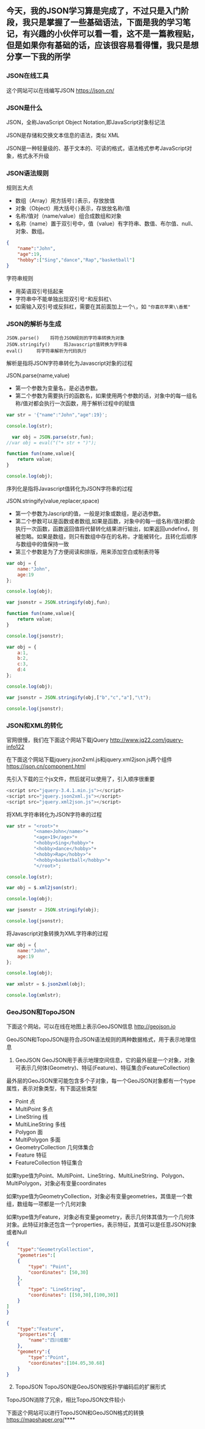 ## 今天，我的JSON学习算是完成了，不过只是入门阶段，我只是掌握了一些基础语法，下面是我的学习笔记，有兴趣的小伙伴可以看一看，这不是一篇教程贴，但是如果你有基础的话，应该很容易看得懂，我只是想分享一下我的所学

### JSON在线工具

这个网站可以在线编写JSON
https://json.cn/

### JSON是什么

JSON，全称JavaScript Object Notation,即JavaScript对象标记法

JSON是存储和交换文本信息的语法，类似 XML

JSON是一种轻量级的、基于文本的、可读的格式，语法格式参考JavaScript对象，格式永不升级

### JSON语法规则

规则五大点
- 数组（Array）用方括号`[]`表示，存放放值
- 对象（Object）用大括号`{}`表示，存放放名称/值
- 名称/值对（name/value）组合成数组和对象
- 名称（name）置于双引号中，值（value）有字符串、数值、布尔值、null、对象、数组。

```JSON
{
    "name":"John",
    "age":19,
    "hobby":["Sing","dance","Rap","basketball"]
}
```

字符串规则
- 用英语双引号括起来
- 字符串中不能单独出现双引号`"`和反斜杠`\`
- 如需输入双引号或反斜杠，需要在其前面加上一个`\`，如 `"你喜欢苹果\\香蕉"`

### JSON的解析与生成

 ```
JSON.parse()    将符合JSON规则的字符串转换为对象
JSON.stringify()     将Javascript值转换为字符串
eval()     将字符串解析为代码执行
 ```
解析是指将JSON字符串转化为Javascript对象的过程

JSON.parse(name,value)
- 第一个参数为变量名，是必选参数。
- 第二个参数为需要执行的函数名，如果使用两个参数的话，对象中的每一组名称/值对都会执行一次函数，用于解析过程中的赋值

```JavaScript
var str = '{"name":"John","age":19}';

console.log(str);

  var obj = JSON.parse(str,fun);
//var obj = eval("("+ str + ")");

function fun(name,value){  
    return value;
}

console.log(obj);
```

序列化是指将Javascript值转化为JSON字符串的过程

JSON.stringify(value,replacer,space)
- 第一个参数为Jascript的值，一般是对象或数组，是必选参数。
- 第二个参数可以是函数或者数组,如果是函数，对象中的每一组名称/值对都会执行一次函数，函数返回值将代替转化结果进行输出，如果返回undefind，则被忽略。如果是数组，则只有数组中存在的名称，才能被转化，且转化后顺序与数组中的值保持一致
- 第三个参数是为了方便阅读和排版，用来添加空白或制表符等

```JavaScript
var obj = {
    name:"John",
    age:19
};

console.log(obj);

var jsonstr = JSON.stringify(obj,fun);

function fun(name,value){
    return value;
}

console.log(jsonstr);
```

```JavaScript
var obj = {
    a:1,
    b:2,
    c:3,
    d:4   
};

console.log(obj);

var jsonstr = JSON.stringify(obj,["b","c","a"],"\t");

console.log(jsonstr);
```

### JSON和XML的转化

官网很慢，我们在下面这个网站下载jQuery
http://www.jq22.com/jquery-info122

在下面这个网站下载jquery.json2xml.js和jquery.xml2json.js两个组件
https://json.cn/component.html

先引入下载的三个js文件，然后就可以使用了，引入顺序很重要
```JavaScript
<script src="jquery-3.4.1.min.js"></script>
<script src="jquery.json2xml.js"></script>
<script src="jquery.xml2json.js"></script>
```
将XML字符串转化为JSON字符串的过程
```JavaScript
var str = "<root>"+
          "<name>John</name>"+
          "<age>19</age>"+
          "<hobby>Sing</hobby>"+
          "<hobby>dance</hobby>"+
          "<hobby>Rap</hobby>"+
          "<hobby>basketball</hobby>"+
          "</root>";

console.log(str);

var obj = $.xml2json(str);

console.log(obj);

var jsonstr = JSON.stringify(obj);

console.log(jsonstr);
```
将Javascript对象转换为XML字符串的过程
```Javascript
var obj = {
    name:"John",
    age:19
};

console.log(obj);

var xmlstr = $.json2xml(obj);

console.log(xmlstr);
```

### GeoJSON和TopoJSON
下面这个网站，可以在线在地图上表示GeoJSON信息
http://geojson.io

GeoJSON和TopoJSON是符合JSON语法规则的两种数据格式，用于表示地理信息

1. GeoJSON
GeoJSON用于表示地理空间信息，它的最外层是一个对象，对象可表示几何体(Geometry)、特征(Feature)、特征集合(FeatureCollection)

最外层的GeoJSON里可能包含多个子对象，每一个GeoJSON对象都有一个type属性，表示对象类型，有下面这些类型

- Point 点
- MultiPoint 多点
- LineString 线
- MultiLineString 多线
- Polygon 面
- MultiPolygon 多面
- GeometryCollection 几何体集合
- Feature 特征
- FeatureCollection 特征集合

如果type值为Point、MultiPoint、LineString、MultiLineString、Polygon、MultiPolygon，对象必有变量coordinates

如果type值为GeometryCollection，对象必有变量geometries，其值是一个数组，数组每一项都是一个几何对象

如果type值为Feature，对象必有变量geometry，表示几何体其值为一个几何体对象。此特征对象还包含一个properties，表示特征，其值可以是任意JSON对象或者Null

```JSON
{
    "type":"GeometryCollection",
    "geometries":[
    {
        "type": "Point",
        "coordinates": [50,30]
    },
    {
        "type": "LineString",
        "coordinates": [[50,30],[100,30]]
    }
]
}
```

```JSON
{
    "type":"Feature",
    "properties":{
        "name":"四川成都"
    },
    "geometry":{
        "type":"Point",
        "coordinates":[104.05,30.68]
    }
}
```

2. TopoJSON
TopoJSON是GeoJSON按拓扑学编码后的扩展形式

TopoJSON消除了冗余，相比TopoJSON文件较小

下面这个网站可以进行TopoJSON和GeoJSON格式的转换
https://mapshaper.org/****
